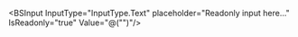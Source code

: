 ﻿<BSInput InputType="InputType.Text" placeholder="Readonly input here..." IsReadonly="true"  Value="@("")"/>